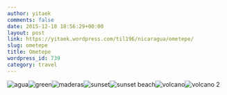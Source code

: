 ```yaml
---
author: yitaek
comments: false
date: 2015-12-18 18:56:29+00:00
layout: post
link: https://yitaek.wordpress.com/til196/nicaragua/ometepe/
slug: ometepe
title: Ometepe
wordpress_id: 739
category: travel
---
```


![agua](https://yitaek.files.wordpress.com/2015/12/agua.jpg)![green](https://yitaek.files.wordpress.com/2015/12/green.jpg)![maderas](https://yitaek.files.wordpress.com/2015/12/maderas.jpg)![sunset](https://yitaek.files.wordpress.com/2015/12/sunset1.jpg)![sunset beach](https://yitaek.files.wordpress.com/2015/12/sunset-beach.jpg)![volcano](https://yitaek.files.wordpress.com/2015/12/volcano1.jpg)![volcano 2](https://yitaek.files.wordpress.com/2015/12/volcano-2.jpg)
